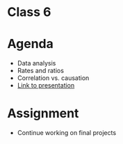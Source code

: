 # Class 6

# Agenda
* Data analysis
* Rates and ratios
* Correlation vs. causation
* [Link to presentation](https://docs.google.com/presentation/d/1kqcK_nywOXvojy5J5c8LrDgQMpm-UfBEgWKif4t9JPA/edit?usp=sharing)

# Assignment
* Continue working on final projects
